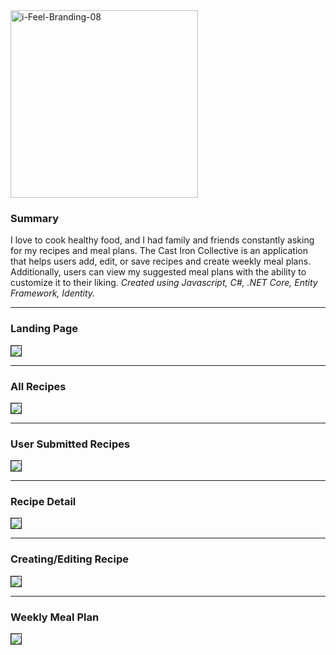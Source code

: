 <img src="https://firebasestorage.googleapis.com/v0/b/colins-capstone-1558565262749.appspot.com/o/Cast%20Iron%20Collective%2FScreen%20Shot%202019-10-01%20at%2010.28.31%20AM.png?alt=media&token=24698685-e80b-4fb8-8d40-555f673cca71" alt="i-Feel-Branding-08" border="0" width="300px">



### Summary
I love to cook healthy food, and I had family and friends constantly asking for my recipes and meal plans. The Cast Iron Collective is an application that helps users add, edit, or save recipes and create weekly meal plans. Additionally, users can view my suggested meal plans with the ability to customize it to their liking. 
*Created using Javascript, C#, .NET Core, Entity Framework, Identity.*

____

### Landing Page
<img src="https://firebasestorage.googleapis.com/v0/b/colins-capstone-1558565262749.appspot.com/o/Cast%20Iron%20Collective%2FCIC_01.jpg?alt=media&token=ca4ee4cd-315d-4117-9ba0-f977ab6eb616" border="1px solid black">

____

### All Recipes
<img src="https://firebasestorage.googleapis.com/v0/b/colins-capstone-1558565262749.appspot.com/o/Cast%20Iron%20Collective%2FCIC_02.jpg?alt=media&token=ec745bc3-ab50-4f2e-9d58-dc3d036ae62d" border="1px solid black">

____

### User Submitted Recipes
<img src="https://firebasestorage.googleapis.com/v0/b/colins-capstone-1558565262749.appspot.com/o/Cast%20Iron%20Collective%2FCIC_03.jpg?alt=media&token=5152fbac-8d83-47cf-894f-9a51a7d26458" border="1px solid black">

____

### Recipe Detail
<img src="https://firebasestorage.googleapis.com/v0/b/colins-capstone-1558565262749.appspot.com/o/Cast%20Iron%20Collective%2FCIC_04%20copy.jpg?alt=media&token=4dda45f3-f40a-45d2-bd3a-4b99522e4c9b" border="1px solid black">

____

### Creating/Editing Recipe
<img src="https://firebasestorage.googleapis.com/v0/b/colins-capstone-1558565262749.appspot.com/o/Cast%20Iron%20Collective%2FCIC_05.jpg?alt=media&token=9b757e29-9933-40a9-b6f0-17a5ee1e6c4a" border="1px solid black">

____

### Weekly Meal Plan
<img src="https://firebasestorage.googleapis.com/v0/b/colins-capstone-1558565262749.appspot.com/o/Cast%20Iron%20Collective%2FCIC_06.jpg?alt=media&token=7e6cdfe7-9347-4a18-a284-a0fa54827128" border="1px solid black">
